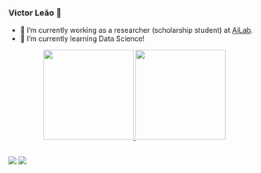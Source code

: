 ### Victor Leão 🐍

- 🔭 I’m currently working as a researcher (scholarship student) at [AiLab](https://ailab.unb.br/).
- 🌱 I’m currently learning Data Science!

<div align="center">
  <a href="https://github.com/victorleaoo">
  <img height="180em" src="https://github-readme-stats.vercel.app/api?username=victorleaoo&show_icons=true&theme=dracula&include_all_commits=true&count_private=true"/>
  <img height="180em" src="https://github-readme-stats.vercel.app/api/top-langs/?username=victorleaoo&layout=compact&langs_count=7&theme=dracula"/>
</div>
  
  ## 

<div> 
  <a href = "mailto:victor.pessoal1203@gmail.com"><img src="https://img.shields.io/badge/-Gmail-%23333?style=for-the-badge&logo=gmail&logoColor=white" target="_blank"></a>
  <a href="https://www.linkedin.com/in/victor-leaoo/?locale=en_US" target="_blank"><img src="https://img.shields.io/badge/-LinkedIn-%230077B5?style=for-the-badge&logo=linkedin&logoColor=white" target="_blank"></a> 
</div>
